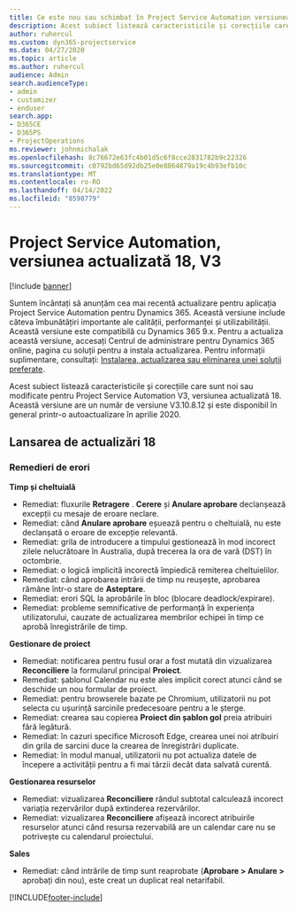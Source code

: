 ```yaml
---
title: Ce este nou sau schimbat în Project Service Automation versiunea actualizată 18, V3
description: Acest subiect listează caracteristicile și corecțiile care sunt disponibile în Project Service Automation V3, versiunea actualizată 18, V3.
author: ruhercul
ms.custom: dyn365-projectservice
ms.date: 04/27/2020
ms.topic: article
ms.author: ruhercul
audience: Admin
search.audienceType:
- admin
- customizer
- enduser
search.app:
- D365CE
- D365PS
- ProjectOperations
ms.reviewer: johnmichalak
ms.openlocfilehash: 8c76672e63fc4b01d5c6f8cce2831782b9c22326
ms.sourcegitcommit: c0792bd65d92db25e0e8864879a19c4b93efb10c
ms.translationtype: MT
ms.contentlocale: ro-RO
ms.lasthandoff: 04/14/2022
ms.locfileid: "8598779"
---
```

# <a name="project-service-automation-update-release-18-v3"></a>Project Service Automation, versiunea actualizată 18, V3

[!include [banner](../includes/psa-now-project-operations.md)]

Suntem încântați să anunțăm cea mai recentă actualizare pentru aplicația Project Service Automation pentru Dynamics 365. Această versiune include câteva îmbunătățiri importante ale calității, performanței și utilizabilității. Această versiune este compatibilă cu Dynamics 365 9.x. Pentru a actualiza această versiune, accesați Centrul de administrare pentru Dynamics 365 online, pagina cu soluții pentru a instala actualizarea. Pentru informații suplimentare, consultați: [Instalarea, actualizarea sau eliminarea unei soluții preferate](/power-platform/admin/install-remove-preferred-solution).

Acest subiect listează caracteristicile și corecțiile care sunt noi sau modificate pentru Project Service Automation V3, versiunea actualizată 18. Această versiune are un număr de versiune V3.10.8.12 și este disponibil în general printr-o autoactualizare în aprilie 2020.

## <a name="update-release-18"></a>Lansarea de actualizări 18

### <a name="bug-fixes"></a>Remedieri de erori

**Timp și cheltuială**

- Remediat: fluxurile **Retragere** . **Cerere** și **Anulare aprobare** declanșează excepții cu mesaje de eroare neclare.
- Remediat: când **Anulare aprobare** eșuează pentru o cheltuială, nu este declanșată o eroare de excepție relevantă.
- Remediat: grila de introducere a timpului gestionează în mod incorect zilele nelucrătoare în Australia, după trecerea la ora de vară (DST) în octombrie.
- Remediat: o logică implicită incorectă împiedică remiterea cheltuielilor.
- Remediat: când aprobarea intrării de timp nu reușește, aprobarea rămâne într-o stare de **Asteptare**.
- Remediat: erori SQL la aprobările în bloc (blocare deadlock/expirare).
- Remediat: probleme semnificative de performanță în experiența utilizatorului, cauzate de actualizarea membrilor echipei în timp ce aprobă înregistrările de timp.

**Gestionare de proiect**

- Remediat: notificarea pentru fusul orar a fost mutată din vizualizarea **Reconciliere** la formularul principal **Proiect**.
- Remediat: șablonul Calendar nu este ales implicit corect atunci când se deschide un nou formular de proiect.
- Remediat: pentru browserele bazate pe Chromium, utilizatorii nu pot selecta cu ușurință sarcinile predecesoare pentru a le șterge.
- Remediat: crearea sau copierea **Proiect din șablon gol** preia atribuiri fără legătură.
- Remediat: în cazuri specifice Microsoft Edge, crearea unei noi atribuiri din grila de sarcini duce la crearea de înregistrări duplicate.
- Remediat: în modul manual, utilizatorii nu pot actualiza datele de începere a activității pentru a fi mai târzii decât data salvată curentă.

**Gestionarea resurselor**

- Remediat: vizualizarea **Reconciliere** rândul subtotal calculează incorect variația rezervărilor după extinderea rezervărilor.
- Remediat: vizualizarea **Reconciliere** afișează incorect atribuirile resurselor atunci când resursa rezervabilă are un calendar care nu se potrivește cu calendarul proiectului.

**Sales**

- Remediat: când intrările de timp sunt reaprobate (**Aprobare > Anulare >** aprobați din nou), este creat un duplicat real netarifabil.


[!INCLUDE[footer-include](../includes/footer-banner.md)]
